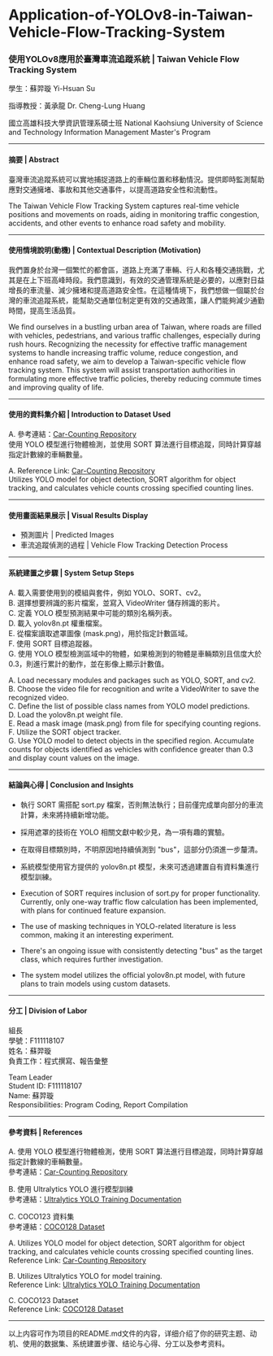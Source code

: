 # Application-of-YOLOv8-in-Taiwan-Vehicle-Flow-Tracking-System
### 使用YOLOv8應用於臺灣車流追蹤系統 | Taiwan Vehicle Flow Tracking System

學生：蘇羿璇 Yi-Hsuan Su 

指導教授：黃承龍 Dr. Cheng-Lung Huang 

國立高雄科技大學資訊管理系碩士班  National Kaohsiung University of Science and Technology Information Management Master's Program

---

#### 摘要 | Abstract

臺灣車流追蹤系統可以實地捕捉道路上的車輛位置和移動情況。提供即時監測幫助應對交通擁堵、事故和其他交通事件，以提高道路安全性和流動性。

The Taiwan Vehicle Flow Tracking System captures real-time vehicle positions and movements on roads, aiding in monitoring traffic congestion, accidents, and other events to enhance road safety and mobility.

---

#### 使用情境說明(動機) | Contextual Description (Motivation)

我們置身於台灣一個繁忙的都會區，道路上充滿了車輛、行人和各種交通挑戰，尤其是在上下班高峰時段。我們意識到，有效的交通管理系統是必要的，以應對日益增長的車流量、減少擁堵和提高道路安全性。在這種情境下，我們想做一個屬於台灣的車流追蹤系統，能幫助交通單位制定更有效的交通政策，讓人們能夠減少通勤時間，提高生活品質。

We find ourselves in a bustling urban area of Taiwan, where roads are filled with vehicles, pedestrians, and various traffic challenges, especially during rush hours. Recognizing the necessity for effective traffic management systems to handle increasing traffic volume, reduce congestion, and enhance road safety, we aim to develop a Taiwan-specific vehicle flow tracking system. This system will assist transportation authorities in formulating more effective traffic policies, thereby reducing commute times and improving quality of life.

---

#### 使用的資料集介紹 | Introduction to Dataset Used

A. 參考連結：[Car-Counting Repository](https://github.com/redeagle17/Car-Counting)  
使用 YOLO 模型進行物體檢測，並使用 SORT 算法進行目標追蹤，同時計算穿越指定計數線的車輛數量。

A. Reference Link: [Car-Counting Repository](https://github.com/redeagle17/Car-Counting)  
Utilizes YOLO model for object detection, SORT algorithm for object tracking, and calculates vehicle counts crossing specified counting lines.

---

#### 使用畫面結果展示 | Visual Results Display

- 預測圖片 | Predicted Images
- 車流追蹤偵測的過程 | Vehicle Flow Tracking Detection Process

---

#### 系統建置之步驟 | System Setup Steps

A. 載入需要使用到的模組與套件，例如 YOLO、SORT、cv2。  
B. 選擇想要辨識的影片檔案，並寫入 VideoWriter 儲存辨識的影片。  
C. 定義 YOLO 模型預測結果中可能的類別名稱列表。  
D. 載入 yolov8n.pt 權重檔案。  
E. 從檔案讀取遮罩圖像 (mask.png)，用於指定計數區域。  
F. 使用 SORT 目標追蹤器。  
G. 使用 YOLO 模型檢測區域中的物體，如果檢測到的物體是車輛類別且信度大於 0.3，則進行累計的動作，並在影像上顯示計數值。

A. Load necessary modules and packages such as YOLO, SORT, and cv2.  
B. Choose the video file for recognition and write a VideoWriter to save the recognized video.  
C. Define the list of possible class names from YOLO model predictions.  
D. Load the yolov8n.pt weight file.  
E. Read a mask image (mask.png) from file for specifying counting regions.  
F. Utilize the SORT object tracker.  
G. Use YOLO model to detect objects in the specified region. Accumulate counts for objects identified as vehicles with confidence greater than 0.3 and display count values on the image.

---

#### 結論與心得 | Conclusion and Insights

- 執行 SORT 需搭配 sort.py 檔案，否則無法執行；目前僅完成單向部分的車流計算，未來將持續新增功能。
- 採用遮罩的技術在 YOLO 相關文獻中較少見，為一項有趣的實驗。
- 在取得目標類別時，不明原因地持續偵測到 "bus"，這部分仍須進一步釐清。
- 系統模型使用官方提供的 yolov8n.pt 模型，未來可透過建置自有資料集進行模型訓練。

- Execution of SORT requires inclusion of sort.py for proper functionality. Currently, only one-way traffic flow calculation has been implemented, with plans for continued feature expansion.
- The use of masking techniques in YOLO-related literature is less common, making it an interesting experiment.
- There's an ongoing issue with consistently detecting "bus" as the target class, which requires further investigation.
- The system model utilizes the official yolov8n.pt model, with future plans to train models using custom datasets.

---

#### 分工 | Division of Labor

組長  
學號：F111118107  
姓名：蘇羿璇  
負責工作：程式撰寫、報告彙整  

Team Leader  
Student ID: F111118107  
Name: 蘇羿璇  
Responsibilities: Program Coding, Report Compilation  

---

#### 參考資料 | References

A. 使用 YOLO 模型進行物體檢測，使用 SORT 算法進行目標追蹤，同時計算穿越指定計數線的車輛數量。  
參考連結：[Car-Counting Repository](https://github.com/redeagle17/Car-Counting)

B. 使用 Ultralytics YOLO 進行模型訓練  
參考連結：[Ultralytics YOLO Training Documentation](https://docs.ultralytics.com/modes/train/)

C. COCO123 資料集  
參考連結：[COCO128 Dataset](https://github.com/ultralytics/ultralytics/blob/main/ultralytics/cfg/datasets/coco128.yaml)

A. Utilizes YOLO model for object detection, SORT algorithm for object tracking, and calculates vehicle counts crossing specified counting lines.  
Reference Link: [Car-Counting Repository](https://github.com/redeagle17/Car-Counting)

B. Utilizes Ultralytics YOLO for model training.  
Reference Link: [Ultralytics YOLO Training Documentation](https://docs.ultralytics.com/modes/train/)

C. COCO123 Dataset  
Reference Link: [COCO128 Dataset](https://github.com/ultralytics/ultralytics/blob/main/ultralytics/cfg/datasets/coco128.yaml)

---

以上内容可作为项目的README.md文件的内容，详细介绍了你的研究主题、动机、使用的数据集、系统建置步骤、结论与心得、分工以及参考资料。
